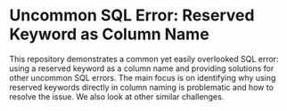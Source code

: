 # Uncommon SQL Error: Reserved Keyword as Column Name

This repository demonstrates a common yet easily overlooked SQL error: using a reserved keyword as a column name and providing solutions for other uncommon SQL errors. The main focus is on identifying why using reserved keywords directly in column naming is problematic and how to resolve the issue. We also look at other similar challenges.
